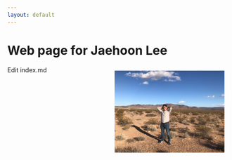 ```yaml
---
layout: default
---
```

# **Web page for Jaehoon Lee**

<img align="right" style="float:center;padding:10px;" width="250" src="/image/IMG_2635.JPG">

Edit index.md
